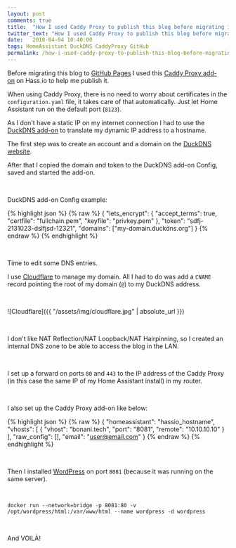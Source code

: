 ```yaml
---
layout: post
comments: true
title:  "How I used Caddy Proxy to publish this blog before migrating it to GitHub Pages"
twitter_text: "How I used Caddy Proxy to publish this blog before migrating it to @GitHub Pages @home_assistant"
date:   2018-04-04 10:40:00
tags: HomeAssistant DuckDNS CaddyProxy GitHub
permalink: /how-i-used-caddy-proxy-to-publish-this-blog-before-migrating-it-to-github-pages/
---
```


Before migrating this blog to [GitHub Pages](https://pages.github.com) I used this [Caddy Proxy add-on](https://github.com/bestlibre/hassio-addons/tree/master/caddy_proxy) on Hass.io to help me publish it.

When using Caddy Proxy, there is no need to worry about certificates in the `configuration.yaml` file, it takes care of that automatically. Just let Home Assistant run on the default port \(`8123`\).

As I don't have a static IP on my internet connection I had to use the [DuckDNS add-on](https://www.home-assistant.io/addons/duckdns/) to translate my dynamic IP address to a hostname.

The first step was to create an account and a domain on the [DuckDNS website](https://www.duckdns.org).

After that I copied the domain and token to the DuckDNS add-on Config, saved and started the add-on.

<br />

DuckDNS add-on Config example:  

{% highlight json %}
{% raw %}
{
  "lets_encrypt": {
    "accept_terms": true,
    "certfile": "fullchain.pem",
    "keyfile": "privkey.pem"
  },
  "token": "sdfj-2131023-dslfjsd-12321",
  "domains": ["my-domain.duckdns.org"]
}
{% endraw %}
{% endhighlight %}

<br />

Time to edit some DNS entries.  

I use [Cloudflare](https://www.cloudflare.com) to manage my domain. All I had to do was add a `CNAME` record pointing the root of my domain \(`@`\) to my DuckDNS address.

<br />

![Cloudflare]({{ "/assets/img/cloudflare.jpg" | absolute_url }})

<br />

I don't like NAT Reflection/NAT Loopback/NAT Hairpinning, so I created an internal DNS zone to be able to access the blog in the LAN.

<br />

I set up a forward on ports `80` and `443` to the IP address of the Caddy Proxy \(in this case the same IP of my Home Assistant install\) in my router.

<br />

I also set up the Caddy Proxy add-on like below:  

{% highlight json %}
{% raw %}
{
  "homeassistant": "hassio_hostname",
  "vhosts": [
    {
      "vhost": "bonani.tech",
      "port": "8081",
      "remote": "10.10.10.10"
    }
  ],
  "raw_config": [],
  "email": "user@email.com"
}
{% endraw %}
{% endhighlight %}

<br />

Then I installed [WordPress](https://hub.docker.com/_/wordpress/) on port `8081` \(because it was running on the same server\).

<br />

`docker run --network=bridge -p 8081:80 -v /opt/wordpress/html:/var/www/html --name wordpress -d wordpress`

<br />

And VOILÀ!
